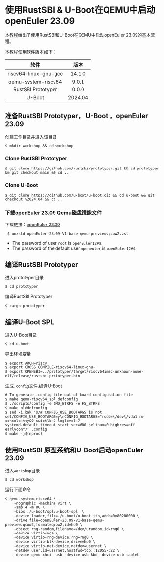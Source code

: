# 使用RustSBI & U-Boot在QEMU中启动openEuler 23.09

本教程给出了使用RustSBI和U-Boot在QEMU中启动openEuler 23.09的基本流程。

本教程使用软件版本如下：

|         软件          |  版本   |
| :-------------------: | :-----: |
| riscv64-linux-gnu-gcc | 14.1.0  |
|  qemu-system-riscv64  |  9.0.1  |
|  RustSBI Prototyper   |  0.0.0  |
|        U-Boot         | 2024.04 |

## 准备RustSBI Prototyper， U-Boot ，openEuler 23.09
创建工作目录并进入该目录

``` shell
$ mkdir workshop && cd workshop
```

### Clone RustSBI Prototyper

``` shell
$ git clone https://github.com/rustsbi/prototyper.git && cd prototyper && git checkout main && cd ..
```

### Clone U-Boot

``` shell
$ git clone https://github.com/u-boot/u-boot.git && cd u-boot && git checkout v2024.04 && cd ..
```
### 下载openEuler 23.09 Qemu磁盘镜像文件

下载链接：[openEuler 23.09](https://mirror.iscas.ac.cn/openeuler-sig-riscv/openEuler-RISC-V/preview/openEuler-23.09-V1-riscv64/QEMU/openEuler-23.09-V1-base-qemu-preview.qcow2.zst)
```shell
 $ unzstd openEuler-23.09-V1-base-qemu-preview.qcow2.zst
```
- The password of user `root` is `openEuler12#$`.
- The password of the default user `openeuler` is `openEuler12#$`.


## 编译RustSBI  Prototyper

进入prototyper目录

``` shell
$ cd prototyper
```

编译RustSBI  Prototyper

``` shell
$ cargo prototyper
```

## 编译U-Boot SPL

进入U-Boot目录

``` shell
$ cd u-boot
```

导出环境变量

``` shell
$ export ARCH=riscv
$ export CROSS_COMPILE=riscv64-linux-gnu-
$ export OPENSBI=../prototyper/target/riscv64imac-unknown-none-elf/release/rustsbi-prototyper.bin
```

生成`.config`文件,编译U-Boot

``` shell
# To generate .config file out of board configuration file
$ make qemu-riscv64_spl_defconfig
$ ./scripts/config -e CMD_BTRFS -e FS_BTRFS
$ make olddefconfig
$ sed -i.bak 's/# CONFIG_USE_BOOTARGS is not set/CONFIG_USE_BOOTARGS=y\nCONFIG_BOOTARGS="root=\/dev\/vda1 rw console=ttyS0 swiotlb=1 loglevel=7 systemd.default_timeout_start_sec=600 selinux=0 highres=off earlycon"/' .config
$ make -j$(nproc)
```

## 使用RustSBI 原型系统和U-Boot启动openEuler 23.09

进入`workshop`目录

``` shell
$ cd workshop
```

运行下面命令

``` shell
$ qemu-system-riscv64 \
    -nographic -machine virt \
    -smp 4 -m 8G \
    -bios ./u-boot/spl/u-boot-spl  \
    -device loader,file=./u-boot/u-boot.itb,addr=0x80200000 \
    -drive file=openEuler-23.09-V1-base-qemu-preview.qcow2,format=qcow2,id=hd0 \
    -object rng-random,filename=/dev/urandom,id=rng0 \
    -device virtio-vga \
    -device virtio-rng-device,rng=rng0 \
    -device virtio-blk-device,drive=hd0 \
    -device virtio-net-device,netdev=usernet \
    -netdev user,id=usernet,hostfwd=tcp::12055-:22 \
    -device qemu-xhci -usb -device usb-kbd -device usb-tablet
```
